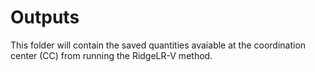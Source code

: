 # Outputs
This folder will contain the saved quantities avaiable at the coordination center (CC) from running the RidgeLR-V method.